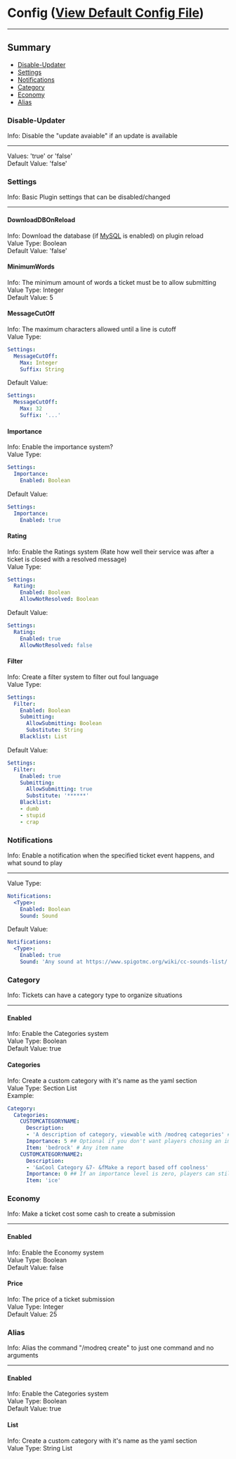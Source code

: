 # Config ([View Default Config File](files/config.yml))
***
## Summary ##
- [Disable-Updater](#user-content-disable-updater) 
- [Settings](#user-content-settings)
- [Notifications](#user-content-notifications)
- [Category](#user-content-category)
- [Economy](#user-content-economy)
- [Alias](#user-content-alias)

### Disable-Updater ###
Info: Disable the "update avaiable" if an update is available  
***
Values: 'true' or 'false'  
Default Value: 'false'

### Settings ###
Info: Basic Plugin settings that can be disabled/changed
***
  #### DownloadDBOnReload ####
  Info: Download the database (if [MySQL](files/MySQL.yml) is enabled) on plugin reload  
  Value Type: Boolean  
  Default Value: 'false'  
  #### MinimumWords ####
  Info: The minimum amount of words a ticket must be to allow submitting  
  Value Type: Integer  
  Default Value: 5
  #### MessageCutOff ####
  Info: The maximum characters allowed until a line is cutoff  
  Value Type:
  ```yaml
  Settings:
    MessageCutOff:
      Max: Integer  
      Suffix: String
  ```
  Default Value: 
  ```yaml 
  Settings:
    MessageCutOff:
      Max: 32  
      Suffix: '...'
  ```
  #### Importance ####
  Info: Enable the importance system?  
  Value Type:   
  ```yaml
  Settings:
    Importance:
      Enabled: Boolean 
  ```
  Default Value:  
  ```yaml
  Settings:
    Importance:
      Enabled: true
  ```
  #### Rating ####
  Info: Enable the Ratings system (Rate how well their service was after a ticket is closed with a resolved message)  
  Value Type:  
  ```yaml
  Settings:
    Rating:
      Enabled: Boolean
      AllowNotResolved: Boolean
  ```
  Default Value:  
  ```yaml
  Settings:
    Rating:
      Enabled: true
      AllowNotResolved: false
  ``` 
  #### Filter ####
  Info: Create a filter system to filter out foul language  
  Value Type:  
  ```yaml
  Settings:
    Filter:
      Enabled: Boolean  
      Submitting:  
        AllowSubmitting: Boolean  
        Substitute: String  
      Blacklist: List
  ```
  Default Value:
  ```yaml
  Settings:
    Filter:
      Enabled: true  
      Submitting:  
        AllowSubmitting: true  
        Substitute: '******'  
      Blacklist:  
      - dumb
      - stupid
      - crap
  ```
### Notifications ###
Info: Enable a notification when the specified ticket event happens, and what sound to play
***
Value Type:
```yaml
Notifications:
  <Type>:
    Enabled: Boolean
    Sound: Sound
```
Default Value:
```yaml
Notifications:
  <Type>:
    Enabled: true
    Sound: 'Any sound at https://www.spigotmc.org/wiki/cc-sounds-list/'
```

### Category ###
Info: Tickets can have a category type to organize situations
***
  #### Enabled ####
  Info: Enable the Categories system  
  Value Type: Boolean  
  Default Value: true
  #### Categories ####
  Info: Create a custom category with it's name as the yaml section  
  Value Type: Section List  
  Example:
  ```yaml
  Category:
    Categories:
      CUSTOMCATEGORYNAME:
        Description: 
        - 'A description of category, viewable with /modreq categories' # Can have multiple lines
        Importance: 5 ## Optional if you don't want players chosing an importance level for this category!
        Item: 'bedrock' # Any item name
      CUSTOMCATEGORYNAME2:
        Description: 
        - '&aCool Category &7- &fMake a report based off coolness'
        Importance: 0 ## If an importance level is zero, players can still chose an importance level!
        Item: 'ice'
  ```

### Economy ###
Info: Make a ticket cost some cash to create a submission
***
  #### Enabled ####
  Info: Enable the Economy system  
  Value Type: Boolean  
  Default Value: false
  #### Price ####
  Info: The price of a ticket submission  
  Value Type: Integer  
  Default Value: 25
  
### Alias ###
Info: Alias the command "/modreq create" to just one command and no arguments
***
  #### Enabled ####
  Info: Enable the Categories system  
  Value Type: Boolean  
  Default Value: true
  #### List ####
  Info: Create a custom category with it's name as the yaml section  
  Value Type: String List
